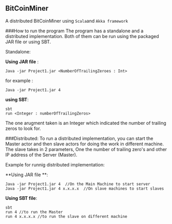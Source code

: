 ## BitCoinMiner
A distributed BitCoinMiner using `Scala`and `Akka framework`

###How to run the program
The program has a standalone and a distributed implementation. Both of them can be run using the packaged JAR file or using SBT.

Standalone:

**Using JAR file** :
```
Java -jar Project1.jar <NumberOfTrailingZeroes : Int>

```
for example :
```
Java -jar Project1.jar 4

```

**using SBT**:

```
sbt
run <Integer : numberOfTrailingZeros>
```

The one arugment taken is an Integer which indicated the number of trailing zeros to look for.


###Distributed:
To run a distributed implementation, you can start the Master actor and then slave actors for doing the work in different machine.
The slave  takes in 2 parameters, One the number of trailing zero's and other IP address of the Server (Master).

Example for runnig distributed implementation:

**Using JAR file **:

```
Java -jar Project1.jar 4  //On the Main Machine to start server
Java -jar Project1.jar 4 x.x.x.x  //On slave machines to start slaves

```

**Using SBT file**:

```
sbt 
run 4 //to run the Master
run 4 x.x.x.x //to run the slave on different machine

```


